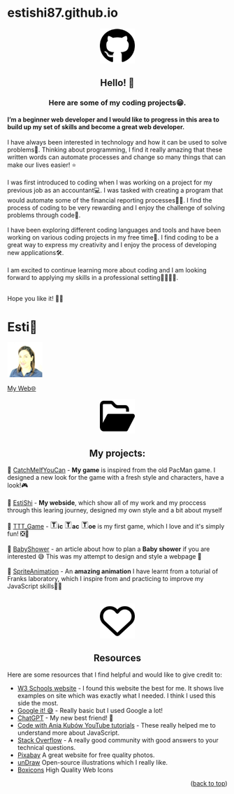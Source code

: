 <a name="readme-top"></a>
# estishi87.github.io 
<!-- GITHUB ICON -->
<div align="center">
  <a href="https://estishi87.github.io/EstiShi/" {:target="_blank" rel="noopener"}>
    <img src="images/github.svg" alt="Logo" width="80" height="80">
  </a>






## Hello! 👋<br >
  ### Here are some of my coding projects😁. <br ></div>
#### I’m a beginner web developer and I would like to progress in this area to build up my set of skills and become a great web developer.<br > 
I have always been interested in technology and how it can be used to solve problems💫. Thinking about programming, I find it really amazing that these written words can automate processes and change so many things that can make our lives easier! ⭐<br ><br >
I was first introduced to coding when I was working on a project for my previous job as an accountant💻. I was tasked with creating a program that would automate some of the financial reporting processes🕵️‍♀️. I find the process of coding to be very rewarding and I enjoy the challenge of solving problems through code🔀.<br ><br >
I have been exploring different coding languages and tools and have been working on various coding projects in my free time🧐. I find coding to be a great way to express my creativity and I enjoy the process of developing new applications🛠️.<br ><br >
I am excited to continue learning more about coding and I am looking forward to applying my skills in a professional setting🏅🥉🥈🥇.<br ><br >

Hope you like it! 🙌🏻

# Esti🎀<br />
<!-- PIC OF ME --> <div align="left">
  <a href="https://estishi87.github.io/EstiShi/">
    <img src="images/Esti.jpeg" alt="Logo" width="80" height="80">
  </a> <br >
  
[My Web🌐](https://estishi87.github.io/EstiShi/)
<br >
<!-- FOLDER ICON --> <div align="center">
  <a href="https://estishi87.github.io/EstiShi/">
    <img src="images/folder-open.svg" alt="Logo" width="80" height="80">
  </a> <br >
  
## My projects:<br ></div>

📂 [CatchMeIfYouCan](https://estishi87.github.io/CatchMeIfYouCan/) - **My game** is inspired from the old PacMan game. I designed a new look for the game with a fresh style and characters, have a look!🎮<br ><br >
📂 [EstiShi](https://estishi87.github.io/EstiShi/) - **My webside**, which show all of my work and my proccess through this learing journey, designed my own style and a bit about myself <br ><br >
📂 [TTT_Game](https://estishi87.github.io/TTT_Game/) - <img src="images/letter-t.png" alt="Logo" width="17" height="17">**ic** <img src="images/letter-t.png" alt="Logo" width="17" height="17">**ac** <img src="images/letter-t.png" alt="Logo" width="17" height="17">**oe** is my first game, which I love and it's simply fun! ❎🔴 <br ><br >
📂 [BabyShower](https://estishi87.github.io/BabyShower/) - an article about how to plan a **Baby shower** if you are interested 😅
This was my attempt to design and style a webpage 🎨<br ><br >
📂 [SpriteAnimation](https://estishi87.github.io/SpriteAnimation/) - An **amazing animation** I have learnt from a toturial of Franks laboratory, which I inspire from and practicing to improve my JavaScript skills👩‍💻<br ><br >


<!-- HEART ICON --> <div align="center">
  <a href="https://estishi87.github.io/EstiShi/">
    <img src="images/heart.svg" alt="Logo" width="80" height="80">
  </a>

  <!-- ACKNOWLEDGMENTS --> 
##  Resources </div>

Here are some resources that I find helpful and would like to give credit to:
  
* [W3 Schools website](https://www.w3schools.com/) - I found this website the best for me. It shows live examples on site which was exactly what I needed. I think I used this side the most.
* [Google it! 😅](https://www.google.co.il/) - Really basic but I used Google a lot!
* [ChatGPT](https://chatgpt.ai/) - My new best friend! 👭
* [Code with Ania Kubów YouTube tutorials](https://www.youtube.com/@AniaKubow) - These really helped me to understand more about JavaScript.
* [Stack Overflow](https://stackoverflow.com/) - A really good community with good answers to your technical questions.
* [Pixabay](https://pixabay.com/) A great website for free quality photos.
* [unDraw](https://undraw.co/search) Open-source illustrations which I really like.
* [Boxicons](https://boxicons.com/?query=) High Quality Web Icons <br />

<p align="right">(<a href="#readme-top">back to top</a>)</p>


